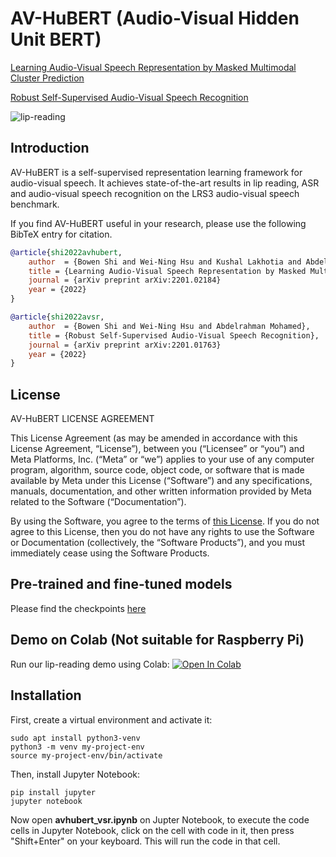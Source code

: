 # AV-HuBERT (Audio-Visual Hidden Unit BERT)
[Learning Audio-Visual Speech Representation by Masked Multimodal Cluster Prediction](https://arxiv.org/abs/2201.02184)

[Robust Self-Supervised Audio-Visual Speech Recognition](https://arxiv.org/abs/2201.01763)

![lip-reading](assets/lipreading.gif)

## Introduction
AV-HuBERT is a self-supervised representation learning framework for audio-visual speech. It achieves state-of-the-art results in lip reading, ASR and audio-visual speech recognition on the LRS3 audio-visual speech benchmark.

If you find AV-HuBERT useful in your research, please use the following BibTeX entry for citation.
```BibTeX
@article{shi2022avhubert,
    author  = {Bowen Shi and Wei-Ning Hsu and Kushal Lakhotia and Abdelrahman Mohamed},
    title = {Learning Audio-Visual Speech Representation by Masked Multimodal Cluster Prediction},
    journal = {arXiv preprint arXiv:2201.02184}
    year = {2022}
}

@article{shi2022avsr,
    author  = {Bowen Shi and Wei-Ning Hsu and Abdelrahman Mohamed},
    title = {Robust Self-Supervised Audio-Visual Speech Recognition},
    journal = {arXiv preprint arXiv:2201.01763}
    year = {2022}
}
```

## License

AV-HuBERT LICENSE AGREEMENT

This License Agreement (as may be amended in accordance with this License
Agreement, “License”), between you (“Licensee” or “you”) and Meta Platforms,
Inc. (“Meta” or “we”) applies to your use of any computer program, algorithm,
source code, object code, or software that is made available by Meta under this
License (“Software”) and any specifications, manuals, documentation, and other
written information provided by Meta related to the Software (“Documentation”).

By using the Software, you agree to the terms of [this
License](https://github.com/facebookresearch/av_hubert/blob/main/LICENSE). If
you do not agree to this License, then you do not have any rights to use the
Software or Documentation (collectively, the “Software Products”), and you must
immediately cease using the Software Products.

## Pre-trained and fine-tuned models

Please find the checkpoints [here](http://facebookresearch.github.io/av_hubert)

## Demo on Colab (Not suitable for Raspberry Pi)
Run our lip-reading demo using Colab: [![Open In Colab](https://colab.research.google.com/assets/colab-badge.svg)](https://colab.research.google.com/drive/1bNXkfpHiVHzXQH8WjGhzQ-fsDxolpUjD)

## Installation
First, create a virtual environment and activate it:
```
sudo apt install python3-venv
python3 -m venv my-project-env
source my-project-env/bin/activate
```
Then, install Jupyter Notebook:
```
pip install jupyter
jupyter notebook
```
Now open **avhubert_vsr.ipynb** on Jupter Notebook, to execute the code cells in Jupyter Notebook, click on the cell with code in it, then press "Shift+Enter" on your keyboard. This will run the code in that cell.

